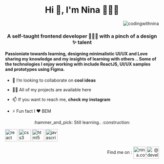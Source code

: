 <h1 align="center">Hi 👋, I'm Nina 👩🏻‍💻</h1> <p align="right"> <img src="https://komarev.com/ghpvc/?username=codingwithnina" alt="codingwithnina" /> </p>
<h3 align="center">A self-taught frontend developer 🧙🏻‍♂️ with a pinch of a design ✨ talent</h3>

<h4> Passioniate towards learning, designing minimalistic UI/UX and Love sharing my knowledge and my insights of learning with others .. Some of the technologies I enjoy working with include  ReactJS,  UI/UX samples and prototypes using Figma. </h6>

- 👯 I’m looking to collaborate on **cool ideas**

- 👨‍💻 All of my projects are available here

- 📫 If you want to reach me, **check my instagram**

- ⚡ Fun fact I :heart: BEM


<p align="center">
:hammer_and_pick:  
Still learning.. 
:construction:
</p>

<p align="left">
  <img src="https://konpa.github.io/devicon/devicon.git/icons/react/react-original-wordmark.svg" alt="react" width="40" height="40"/> 
  <img src="https://konpa.github.io/devicon/devicon.git/icons/css3/css3-original-wordmark.svg" alt="css3" width="40" height="40"/> 
  <img src="https://konpa.github.io/devicon/devicon.git/icons/html5/html5-original-wordmark.svg" alt="html5" width="40" height="40"/> 
  <img src="https://konpa.github.io/devicon/devicon.git/icons/javascript/javascript-original.svg" alt="javascript" width="40" height="40"/>
</p>
<p align="right">
 Find me on :
<a href="https://instagram.com/nina.codes" target="blank">
  <img align="center" src="https://cdn.jsdelivr.net/npm/simple-icons@3.0.1/icons/instagram.svg" alt="nina.codes" height="40" width="40" />
</a>
<a href="https://medium.com/@developer.journeys" target="blank">
  <img align="center" src="https://cdn.jsdelivr.net/npm/simple-icons@3.0.1/icons/medium.svg" alt="@developer.journeys" height="40" width="40" />
</a>
</p>

